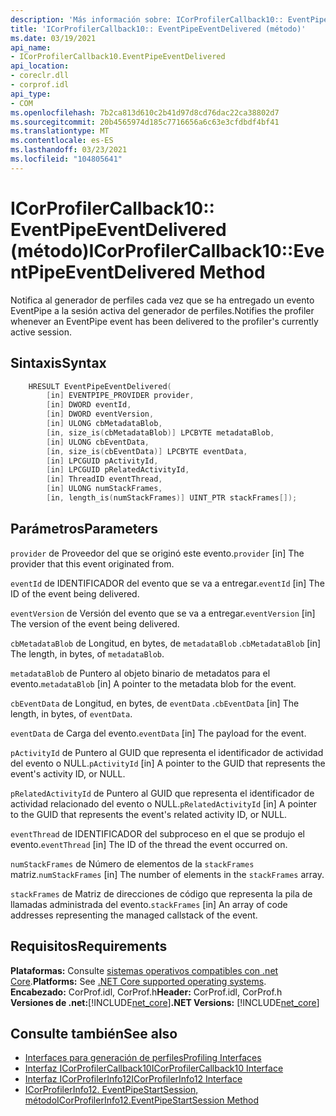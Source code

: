 ```yaml
---
description: 'Más información sobre: ICorProfilerCallback10:: EventPipeEventDelivered (método)'
title: 'ICorProfilerCallback10:: EventPipeEventDelivered (método)'
ms.date: 03/19/2021
api_name:
- ICorProfilerCallback10.EventPipeEventDelivered
api_location:
- coreclr.dll
- corprof.idl
api_type:
- COM
ms.openlocfilehash: 7b2ca813d610c2b41d97d8cd76dac22ca38802d7
ms.sourcegitcommit: 20b4565974d185c7716656a6c63e3cfdbdf4bf41
ms.translationtype: MT
ms.contentlocale: es-ES
ms.lasthandoff: 03/23/2021
ms.locfileid: "104805641"
---
```

# <a name="icorprofilercallback10eventpipeeventdelivered-method"></a><span data-ttu-id="a1639-103">ICorProfilerCallback10:: EventPipeEventDelivered (método)</span><span class="sxs-lookup"><span data-stu-id="a1639-103">ICorProfilerCallback10::EventPipeEventDelivered Method</span></span>

<span data-ttu-id="a1639-104">Notifica al generador de perfiles cada vez que se ha entregado un evento EventPipe a la sesión activa del generador de perfiles.</span><span class="sxs-lookup"><span data-stu-id="a1639-104">Notifies the profiler whenever an EventPipe event has been delivered to the profiler's currently active session.</span></span>  
  
## <a name="syntax"></a><span data-ttu-id="a1639-105">Sintaxis</span><span class="sxs-lookup"><span data-stu-id="a1639-105">Syntax</span></span>  
  
```cpp  
    HRESULT EventPipeEventDelivered(
        [in] EVENTPIPE_PROVIDER provider,
        [in] DWORD eventId,
        [in] DWORD eventVersion,
        [in] ULONG cbMetadataBlob,
        [in, size_is(cbMetadataBlob)] LPCBYTE metadataBlob,
        [in] ULONG cbEventData,
        [in, size_is(cbEventData)] LPCBYTE eventData,
        [in] LPCGUID pActivityId,
        [in] LPCGUID pRelatedActivityId,
        [in] ThreadID eventThread,
        [in] ULONG numStackFrames,
        [in, length_is(numStackFrames)] UINT_PTR stackFrames[]); 
```  
  
## <a name="parameters"></a><span data-ttu-id="a1639-106">Parámetros</span><span class="sxs-lookup"><span data-stu-id="a1639-106">Parameters</span></span>

<span data-ttu-id="a1639-107">`provider` de Proveedor del que se originó este evento.</span><span class="sxs-lookup"><span data-stu-id="a1639-107">`provider` [in] The provider that this event originated from.</span></span>

<span data-ttu-id="a1639-108">`eventId` de IDENTIFICADOR del evento que se va a entregar.</span><span class="sxs-lookup"><span data-stu-id="a1639-108">`eventId` [in] The ID of the event being delivered.</span></span>

<span data-ttu-id="a1639-109">`eventVersion` de Versión del evento que se va a entregar.</span><span class="sxs-lookup"><span data-stu-id="a1639-109">`eventVersion` [in] The version of the event being delivered.</span></span>

<span data-ttu-id="a1639-110">`cbMetadataBlob` de Longitud, en bytes, de `metadataBlob` .</span><span class="sxs-lookup"><span data-stu-id="a1639-110">`cbMetadataBlob` [in] The length, in bytes, of `metadataBlob`.</span></span>

<span data-ttu-id="a1639-111">`metadataBlob` de Puntero al objeto binario de metadatos para el evento.</span><span class="sxs-lookup"><span data-stu-id="a1639-111">`metadataBlob` [in] A pointer to the metadata blob for the event.</span></span>

<span data-ttu-id="a1639-112">`cbEventData` de Longitud, en bytes, de `eventData` .</span><span class="sxs-lookup"><span data-stu-id="a1639-112">`cbEventData` [in] The length, in bytes, of `eventData`.</span></span>

<span data-ttu-id="a1639-113">`eventData` de Carga del evento.</span><span class="sxs-lookup"><span data-stu-id="a1639-113">`eventData` [in] The payload for the event.</span></span>

<span data-ttu-id="a1639-114">`pActivityId` de Puntero al GUID que representa el identificador de actividad del evento o NULL.</span><span class="sxs-lookup"><span data-stu-id="a1639-114">`pActivityId` [in] A pointer to the GUID that represents the event's activity ID, or NULL.</span></span>

<span data-ttu-id="a1639-115">`pRelatedActivityId` de Puntero al GUID que representa el identificador de actividad relacionado del evento o NULL.</span><span class="sxs-lookup"><span data-stu-id="a1639-115">`pRelatedActivityId` [in] A pointer to the GUID that represents the event's related activity ID, or NULL.</span></span>

<span data-ttu-id="a1639-116">`eventThread` de IDENTIFICADOR del subproceso en el que se produjo el evento.</span><span class="sxs-lookup"><span data-stu-id="a1639-116">`eventThread` [in] The ID of the thread the event occurred on.</span></span>

<span data-ttu-id="a1639-117">`numStackFrames` de Número de elementos de la `stackFrames` matriz.</span><span class="sxs-lookup"><span data-stu-id="a1639-117">`numStackFrames` [in] The number of elements in the `stackFrames` array.</span></span>

<span data-ttu-id="a1639-118">`stackFrames` de Matriz de direcciones de código que representa la pila de llamadas administrada del evento.</span><span class="sxs-lookup"><span data-stu-id="a1639-118">`stackFrames` [in] An array of code addresses representing the managed callstack of the event.</span></span>

## <a name="requirements"></a><span data-ttu-id="a1639-119">Requisitos</span><span class="sxs-lookup"><span data-stu-id="a1639-119">Requirements</span></span>  

<span data-ttu-id="a1639-120">**Plataformas:** Consulte [sistemas operativos compatibles con .net Core](../../../core/install/windows.md?pivots=os-windows).</span><span class="sxs-lookup"><span data-stu-id="a1639-120">**Platforms:** See [.NET Core supported operating systems](../../../core/install/windows.md?pivots=os-windows).</span></span>  
<span data-ttu-id="a1639-121">**Encabezado:** CorProf.idl, CorProf.h</span><span class="sxs-lookup"><span data-stu-id="a1639-121">**Header:** CorProf.idl, CorProf.h</span></span>  
<span data-ttu-id="a1639-122">**Versiones de .net:**[!INCLUDE[net_core](../../../../includes/net-core-50-md.md)]</span><span class="sxs-lookup"><span data-stu-id="a1639-122">**.NET Versions:** [!INCLUDE[net_core](../../../../includes/net-core-50-md.md)]</span></span>  
  
## <a name="see-also"></a><span data-ttu-id="a1639-123">Consulte también</span><span class="sxs-lookup"><span data-stu-id="a1639-123">See also</span></span>

- [<span data-ttu-id="a1639-124">Interfaces para generación de perfiles</span><span class="sxs-lookup"><span data-stu-id="a1639-124">Profiling Interfaces</span></span>](profiling-interfaces.md)
- [<span data-ttu-id="a1639-125">Interfaz ICorProfilerCallback10</span><span class="sxs-lookup"><span data-stu-id="a1639-125">ICorProfilerCallback10 Interface</span></span>](icorprofilercallback10-interface.md)
- [<span data-ttu-id="a1639-126">Interfaz ICorProfilerInfo12</span><span class="sxs-lookup"><span data-stu-id="a1639-126">ICorProfilerInfo12 Interface</span></span>](icorprofilerinfo12-interface.md)
- [<span data-ttu-id="a1639-127">ICorProfilerInfo12. EventPipeStartSession, método</span><span class="sxs-lookup"><span data-stu-id="a1639-127">ICorProfilerInfo12.EventPipeStartSession Method</span></span>](icorprofilerinfo12-eventpipestartsession-method.md)
